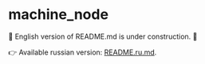 # machine_node

🚧 English version of README.md is under construction. 🚧

👉 Available russian version: [README.ru.md](README.ru.md).
